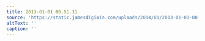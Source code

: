 ```yaml
---
title: 2013-01-01 00.51.11
source: 'https://static.jamesdigioia.com/uploads/2014/01/2013-01-01-00-51-11-scaled.jpg'
altText: ''
caption: ''
---
```


